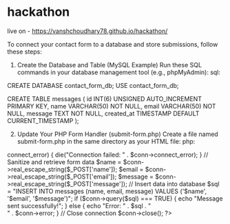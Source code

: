 # hackathon


live on - https://vanshchoudhary78.github.io/hackathon/


To connect your contact form to a database and store submissions, follow these steps:

1. Create the Database and Table (MySQL Example)
Run these SQL commands in your database management tool (e.g., phpMyAdmin):
sql:

CREATE DATABASE contact_form_db;
USE contact_form_db;

CREATE TABLE messages (
    id INT(6) UNSIGNED AUTO_INCREMENT PRIMARY KEY,
    name VARCHAR(50) NOT NULL,
    email VARCHAR(50) NOT NULL,
    message TEXT NOT NULL,
    created_at TIMESTAMP DEFAULT CURRENT_TIMESTAMP
);

2. Update Your PHP Form Handler (submit-form.php)
Create a file named submit-form.php in the same directory as your HTML file:
php:

<?php
// Database configuration
$servername = "localhost";
$username = "your_db_username"; // Replace with your database username
$password = "your_db_password"; // Replace with your database password
$dbname = "contact_form_db";

// Create connection
$conn = new mysqli($servername, $username, $password, $dbname);

// Check connection
if ($conn->connect_error) {
    die("Connection failed: " . $conn->connect_error);
}

// Sanitize and retrieve form data
$name = $conn->real_escape_string($_POST['name']);
$email = $conn->real_escape_string($_POST['email']);
$message = $conn->real_escape_string($_POST['message']);

// Insert data into database
$sql = "INSERT INTO messages (name, email, message) VALUES ('$name', '$email', '$message')";

if ($conn->query($sql) === TRUE) {
    echo "Message sent successfully!";
} else {
    echo "Error: " . $sql . "<br>" . $conn->error;
}

// Close connection
$conn->close();
?>
